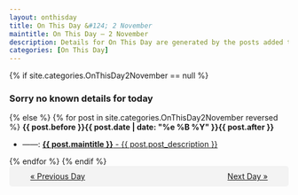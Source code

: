 ```yaml
---
layout: onthisday
title: On This Day &#124; 2 November
maintitle: On This Day — 2 November
description: Details for On This Day are generated by the posts added to the website so the content is subject to changes/updates over time.
categories: [On This Day]
---
```


{% if site.categories.OnThisDay2November == null %}
<h3>Sorry no known details for today</h3>
{% else %}
{% for post in site.categories.OnThisDay2November reversed %}
<strong>{{ post.before }}{{ post.date | date: "%e %B %Y" }}{{ post.after }}</strong>
<ul>
<li> ——: <a class="{{ post.class }}" href="{{ post.url }}"><strong>{{ post.maintitle }}</strong> - {{ post.post_description }}</a></li>
</ul>
{% endfor %}
{% endif %}
<br />
<div style="background-color: #f3f3f3; padding: 10px; border-radius: 5px; text-align: center; display: flex; justify-content: space-evenly;">
<a href="/onthisday/11/11-01">« Previous Day</a>
<span style="visibility:hidden;">[ Visit Leap Year February 29 ]</span>
<a href="/onthisday/11/11-03">Next Day »</a>
</div>
